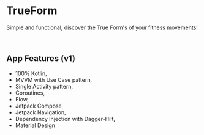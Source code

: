 # TrueForm
<p align="start">    
Simple and functional, discover the True Form's of your fitness movements! </br>
</p>  
</br>  

## App Features (v1)
* 100% Kotlin,
* MVVM with Use Case pattern,
* Single Activity pattern,
* Coroutines,
* Flow,
* Jetpack Compose,
* Jetpack Navigation,
* Dependency Injection with Dagger-Hilt,
* Material Design
